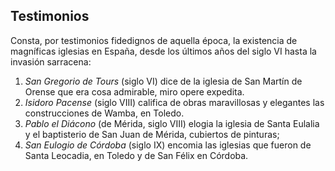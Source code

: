 ## Testimonios

Consta, por testimonios fidedignos de aquella época, la existencia de magníficas iglesias en España, desde los últimos años del siglo VI hasta la invasión
sarracena:

1. *San Gregorio de Tours* (siglo VI) dice de la iglesia de San Martín de Orense que era cosa admirable, miro opere expedita.
2. *Isidoro Pacense* (siglo VIII) califica de obras maravillosas y elegantes las construcciones de Wamba, en Toledo.
3. *Pablo el Diácono* (de Mérida, siglo VIII) elogia la iglesia de Santa Eulalia y el baptisterio de San Juan de Mérida, cubiertos de pinturas;
4. *San Eulogio de Córdoba* (siglo IX) encomia las iglesias que fueron de Santa Leocadia, en Toledo y de San Félix en Córdoba.